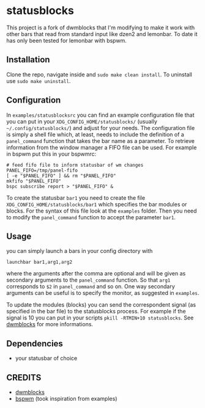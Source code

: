 # statusblocks
This project is a fork of dwmblocks that I'm modifying to make it work with
other bars that read from standard input like dzen2 and lemonbar.
To date it has only been tested for lemonbar with bspwm.

## Installation

Clone the repo, navigate inside and `sudo make clean install`.
To uninstall use `sudo make uninstall`.

## Configuration
In `examples/statusblocksrc` you can find an example
configuration file that you can put in your
`XDG_CONFIG_HOME/statusblocks/` (usually `~/.config/statusblocks/`)
and adjust for your needs.
The configuration file is simply a shell file which, at least, needs to include
the definition of a `panel_command` function that takes the bar name as a
parameter.
To retrieve information from the window manager a FIFO file can be used.
For example in bspwm put this in your bspwmrc:

```
# feed fifo file to inform statusbar of wm changes
PANEL_FIFO=/tmp/panel-fifo
[ -e "$PANEL_FIFO" ] && rm "$PANEL_FIFO"
mkfifo "$PANEL_FIFO"
bspc subscribe report > "$PANEL_FIFO" &
```

To create the statusbar `bar1` you need to create the file
`XDG_CONFIG_HOME/statusblocks/bar1` which specifies the bar modules or blocks.
For the syntax of this file look at the `examples` folder.
Then you need to modify the `panel_command` function to accept the parameter
`bar1`.

## Usage
you can simply launch a bars in your config directory with

```
launchbar bar1,arg1,arg2
```

where the arguments after the comma are optional and will be given as secondary
arguments to the `panel_command` function.
So that `arg1` corresponds to `$2` in `panel_command` and so on.
One way secondary arguments can be useful is to specify the monitor, as
suggested in `examples`.

To update the modules (blocks) you can send the correspondent signal (as
specified in the bar file) to the statusblocks process.
For example if the signal is 10 you can put in your scripts `pkill -RTMIN+10
statusblocks`.
See [dwmblocks](https://github.com/torrinfail/dwmblocks) for more informations.

## Dependencies
+ your statusbar of choice

## CREDITS
+ [dwmblocks](https://github.com/torrinfail/dwmblocks)
+ [bspwm](https://github.com/baskerville/bspwm) (took inspiration from
  examples)
